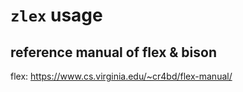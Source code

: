 # `zlex` usage

## reference manual of flex & bison

flex: https://www.cs.virginia.edu/~cr4bd/flex-manual/

